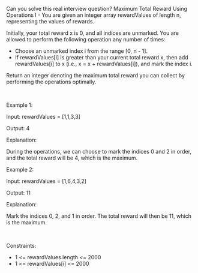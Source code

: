 Can you solve this real interview question? Maximum Total Reward Using Operations I - You are given an integer array rewardValues of length n, representing the values of rewards.

Initially, your total reward x is 0, and all indices are unmarked. You are allowed to perform the following operation any number of times:

 * Choose an unmarked index i from the range [0, n - 1].
 * If rewardValues[i] is greater than your current total reward x, then add rewardValues[i] to x (i.e., x = x + rewardValues[i]), and mark the index i.

Return an integer denoting the maximum total reward you can collect by performing the operations optimally.

 

Example 1:

Input: rewardValues = [1,1,3,3]

Output: 4

Explanation:

During the operations, we can choose to mark the indices 0 and 2 in order, and the total reward will be 4, which is the maximum.

Example 2:

Input: rewardValues = [1,6,4,3,2]

Output: 11

Explanation:

Mark the indices 0, 2, and 1 in order. The total reward will then be 11, which is the maximum.

 

Constraints:

 * 1 <= rewardValues.length <= 2000
 * 1 <= rewardValues[i] <= 2000